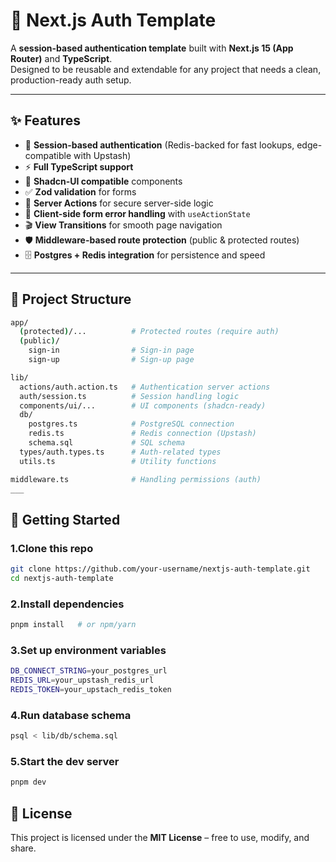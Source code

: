 # 📌 Next.js Auth Template

A **session-based authentication template** built with **Next.js 15 (App Router)** and **TypeScript**.  
Designed to be reusable and extendable for any project that needs a clean, production-ready auth setup.

---

## ✨ Features

- 🔑 **Session-based authentication** (Redis-backed for fast lookups, edge-compatible with Upstash)
- ⚡ **Full TypeScript support**
- 🎨 **Shadcn-UI compatible** components
- ✅ **Zod validation** for forms
- 🔄 **Server Actions** for secure server-side logic
- 🎯 **Client-side form error handling** with `useActionState`
- 🎬 **View Transitions** for smooth page navigation
- 🛡️ **Middleware-based route protection** (public & protected routes)
- 🗄️ **Postgres + Redis integration** for persistence and speed

---

## 📂 Project Structure

```bash
app/
  (protected)/...          # Protected routes (require auth)
  (public)/
    sign-in                # Sign-in page
    sign-up                # Sign-up page

lib/
  actions/auth.action.ts   # Authentication server actions
  auth/session.ts          # Session handling logic
  components/ui/...        # UI components (shadcn-ready)
  db/
    postgres.ts            # PostgreSQL connection
    redis.ts               # Redis connection (Upstash)
    schema.sql             # SQL schema
  types/auth.types.ts      # Auth-related types
  utils.ts                 # Utility functions

middleware.ts              # Handling permissions (auth)
___
```

## 🚀 Getting Started

### 1.Clone this repo

```bash
git clone https://github.com/your-username/nextjs-auth-template.git
cd nextjs-auth-template
```

### 2.Install dependencies

```bash
pnpm install   # or npm/yarn
```

### 3.Set up environment variables

```bash
DB_CONNECT_STRING=your_postgres_url
REDIS_URL=your_upstash_redis_url
REDIS_TOKEN=your_upstach_redis_token
```

### 4.Run database schema

```bash
psql < lib/db/schema.sql

```

### 5.Start the dev server

```bash
pnpm dev

```

## 📜 License

This project is licensed under the **MIT License** – free to use, modify, and share.
